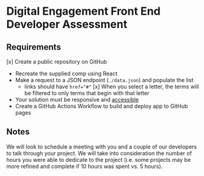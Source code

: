 # Digital Engagement Front End Developer Assessment

## Requirements
[x] Create a public repository on GitHub
- Recreate the supplied comp using React
- Make a request to a JSON endpoint (`./data.json`) and populate the list
  - links should have `href="#"`
[x] When you select a letter, the terms will be filtered to only terms that begin with that letter
- Your solution must be responsive and [accessible](https://www.w3.org/TR/WCAG21/)
- Create a GitHub Actions Workflow to build and deploy app to GitHub pages

## Notes
We will look to schedule a meeting with you and a couple of our developers to talk through your project. We will take into consideration the number of hours you were able to dedicate to the project (i.e. some projects may be more refined and complete if 10 hours was spent vs. 5 hours).